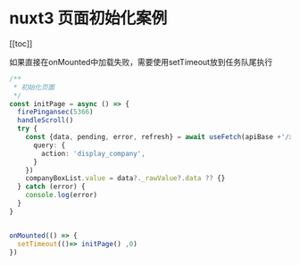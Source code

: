 
# nuxt3 页面初始化案例
[[toc]]


如果直接在onMounted中加载失败，需要使用setTimeout放到任务队尾执行
```ts
/**
 * 初始化页面
 */
const initPage = async () => {
  firePingansec(5366)
  handleScroll()
  try {
    const {data, pending, error, refresh} = await useFetch(apiBase +'/xinbohui_api/。。。。。', {
      query: {
        action: 'display_company',
      }
    })
    companyBoxList.value = data?._rawValue?.data ?? {}
  } catch (error) {
    console.log(error)
  }
}


onMounted(() => {
  setTimeout(()=> initPage() ,0)
})
```